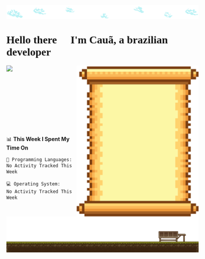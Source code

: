 <link href='https://fonts.googleapis.com/css?family=VT323' rel='stylesheet'>

<img src='images/clouds.png' align="center">
<h1 style="font-family:VT323">Hello there 👋 I'm Cauã, a brazilian developer</h1>
<img height="180em" align="left" src="https://github-readme-stats.vercel.app/api?username=Anorak87&show_icons=true&theme=dracula&include_all_commits=true&count_private=true"/>
<img  align="right" src='images/skills.png'>


<br><br><br><br><br><br><br><br><br><br>
<!--START_SECTION:waka-->
📊 **This Week I Spent My Time On** 

```text
💬 Programming Languages: 
No Activity Tracked This Week

💻 Operating System: 
No Activity Tracked This Week

```


<!--END_SECTION:waka-->
<img src='images/footer.png'>
